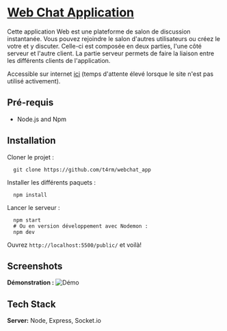 # [Web Chat Application](https://webchat-app-lweu.onrender.com)

Cette application Web est une plateforme de salon de discussion instantanée. Vous pouvez rejoindre le salon d'autres utilisateurs ou créez le votre et y discuter. Celle-ci est composée en deux parties, l'une côté serveur et l'autre client. La partie serveur permets de faire la liaison entre les différents clients de l'application.

Accessible sur internet [ici](https://webchat-app-lweu.onrender.com) (temps d'attente élevé lorsque le site n'est pas utilisé activement).

## Pré-requis

- Node.js and Npm



## Installation

Cloner le projet :

```shell
  git clone https://github.com/t4rm/webchat_app
```

Installer les différents paquets :

```shell
  npm install
```

Lancer le serveur :

```shell
  npm start
  # Ou en version développement avec Nodemon :
  npm dev
```

Ouvrez `http://localhost:5500/public/` et voilà!
## Screenshots

**Démonstration :**
![Démo](https://d3bwj3ni6qbufg.cloudfront.net/o8b23n%2Fpreview%2F54824771%2Fmain_large.gif?response-content-disposition=inline%3Bfilename%3D%22main_large.gif%22%3B&response-content-type=image%2Fgif&Expires=1702236039&Signature=Oobs-JzIUCQG9JTDVkicsugHfaZLeInUz54ALPOnoymIDDfBFtLNI121DsktctKhZzdOdC8yiVmNtnXPSlxwb39Xy6pYnc87W097DMbdk6pQ3Ju812mYpNSjUx9L4p-3~6FqEI7HHYpjw2v6ojpVm0DrYmjgBPJEnAEaf5ZZMDwtsE~HKyBfVNLUv5cz8Ux9lefq--~BylqqjUPNlbMVT-YsjZ5VnuhtGjloloPC0YQ90E4LlQ4UxCVjbp-Pkh78WnmufqH6S5dtakyVoTeMtDjX2V7zDaglGBp~SsWEp441hIuLIbepVT7a6mLHUmUmM1myKN2zZiYxuH-nODPc7A__&Key-Pair-Id=APKAJT5WQLLEOADKLHBQ)


## Tech Stack

**Server:** Node, Express, Socket.io

